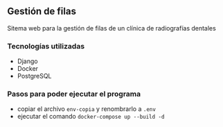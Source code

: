 ## Gestión de filas 

Sitema web para la gestión de filas de un clínica de radiografías dentales

### Tecnologías utilizadas
- Django
- Docker
- PostgreSQL

### Pasos para poder ejecutar el programa

- copiar el archivo ```env-copia``` y renombrarlo a ```.env```
- ejecutar el comando ```docker-compose up --build -d ```